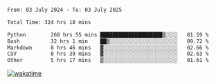 <!--START_SECTION:waka-->

```txt
From: 03 July 2024 - To: 03 July 2025

Total Time: 324 hrs 18 mins

Python        268 hrs 55 mins ████████████████████▒░░░░   81.59 %
Bash          32 hrs 1 min    ██▒░░░░░░░░░░░░░░░░░░░░░░   09.72 %
Markdown      8 hrs 46 mins   ▓░░░░░░░░░░░░░░░░░░░░░░░░   02.66 %
CSV           8 hrs 39 mins   ▓░░░░░░░░░░░░░░░░░░░░░░░░   02.63 %
Other         5 hrs 17 mins   ▒░░░░░░░░░░░░░░░░░░░░░░░░   01.61 %
```

<!--END_SECTION:waka-->
[![wakatime](https://wakatime.com/badge/user/5f89a63a-5294-4958-ad30-2b3455e63f2a.svg)](https://wakatime.com/@5f89a63a-5294-4958-ad30-2b3455e63f2a)
